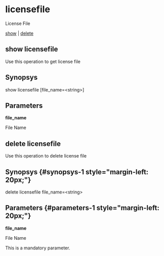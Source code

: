 # licensefile

License File

[show](#show%20licensefile) | [delete](#delete%20licensefile)

## show licensefile

Use this operation to get license file

## Synopsys 

show licensefile \[file\_name=&lt;string&gt;\]

## Parameters 

**file\_name**

File Name

## delete licensefile

Use this operation to delete license file

## Synopsys {#synopsys-1 style="margin-left: 20px;"}

delete licensefile file\_name=&lt;string&gt;

## Parameters {#parameters-1 style="margin-left: 20px;"}

**file\_name**

File Name

This is a mandatory parameter.
